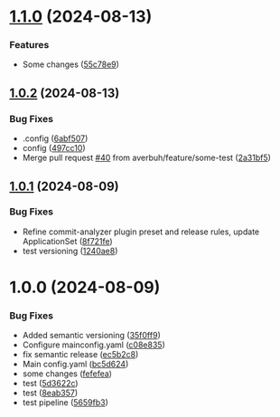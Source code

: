 
# [1.1.0](https://github.com/averbuh/UniProject/compare/v1.0.2...v1.1.0) (2024-08-13)


### Features

* Some changes ([55c78e9](https://github.com/averbuh/UniProject/commit/55c78e98a0cd8307f90d983a91bb294950e4e3eb))

## [1.0.2](https://github.com/averbuh/UniProject/compare/v1.0.1...v1.0.2) (2024-08-13)


### Bug Fixes

* .config ([6abf507](https://github.com/averbuh/UniProject/commit/6abf50704b011bff485847e8680d86992c08d22e))
* config ([497cc10](https://github.com/averbuh/UniProject/commit/497cc10c32df4953b16ff0496549d27e3915f2d3))
* Merge pull request [#40](https://github.com/averbuh/UniProject/issues/40) from averbuh/feature/some-test ([2a31bf5](https://github.com/averbuh/UniProject/commit/2a31bf5efd107616e8a029f8d9a8cd26d2de7ed3))

## [1.0.1](https://github.com/averbuh/UniProject/compare/v1.0.0...v1.0.1) (2024-08-09)


### Bug Fixes

* Refine commit-analyzer plugin preset and release rules, update ApplicationSet ([8f721fe](https://github.com/averbuh/UniProject/commit/8f721fe1458ec9fa181d01390a1da6f3d5e5f578))
* test versioning ([1240ae8](https://github.com/averbuh/UniProject/commit/1240ae84672cbcb3eeb60f25315dd183e11b33f8))

# 1.0.0 (2024-08-09)


### Bug Fixes

* Added semantic versioning ([35f0ff9](https://github.com/averbuh/UniProject/commit/35f0ff98cd6cdaadc62f720251288a9bc10d1b7c))
* Configure mainconfig.yaml ([c08e835](https://github.com/averbuh/UniProject/commit/c08e83559b08717458552fb856f884ee2796a0dd))
* fix semantic release ([ec5b2c8](https://github.com/averbuh/UniProject/commit/ec5b2c87d190050cf6a21f114cd2e7aa455ba3b1))
* Main config.yaml ([bc5d624](https://github.com/averbuh/UniProject/commit/bc5d6244dd1d1954e9c02d65e35025d53d3d7ef2))
* some changes ([fefefea](https://github.com/averbuh/UniProject/commit/fefefea5cec437a934b4c96e81ad7a94bb829eff))
* test ([5d3622c](https://github.com/averbuh/UniProject/commit/5d3622c7b5416ea488de6cc5c78985e04d25445a))
* test ([8eab357](https://github.com/averbuh/UniProject/commit/8eab357b49b4f2b0d0d8aa5c42a252ef227b950a))
* test pipeline ([5659fb3](https://github.com/averbuh/UniProject/commit/5659fb385d4e8378535ef79818968167a70f008b))
